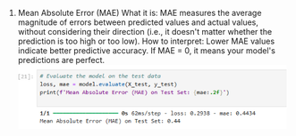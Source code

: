 1. Mean Absolute Error (MAE)
What it is: MAE measures the average magnitude of errors between predicted values and actual values, without considering their direction (i.e., it doesn't matter whether the prediction is too high or too low).
How to interpret: Lower MAE values indicate better predictive accuracy. If MAE = 0, it means your model's predictions are perfect.
![Alt text](MAE.png)
